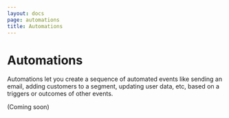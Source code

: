 ```yaml
---
layout: docs
page: automations
title: Automations
---
```

# Automations

Automations let you create a sequence of automated events like sending an email, adding customers to a segment, updating user data, etc, based on a triggers or outcomes of other events.

(Coming soon)
